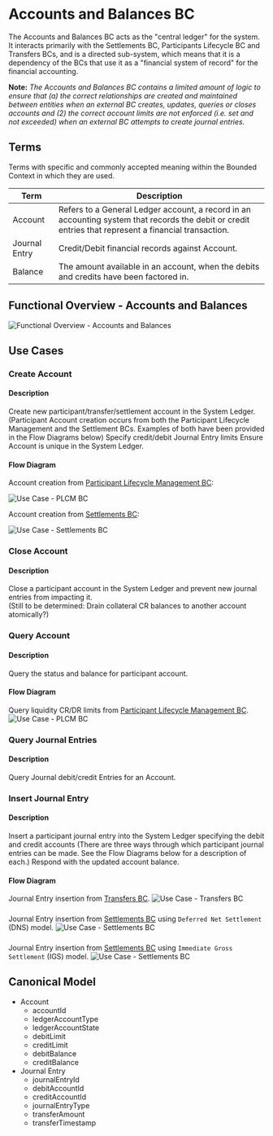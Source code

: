 # Accounts and Balances BC

The Accounts and Balances BC acts as the "central ledger" for the system. It interacts primarily with the Settlements BC, Participants Lifecycle BC and Transfers BCs, and is a directed sub-system, which means that it is a dependency of the BCs that use it as a "financial system of record" for the financial accounting.

**Note:** *The Accounts and Balances BC contains a limited amount of logic to ensure that (a) the correct relationships are created and maintained between entities when an external BC creates, updates, queries or closes accounts and (2) the correct account limits are not enforced (i.e. set and not exceeded) when an external BC attempts to create journal entries.*

## Terms

Terms with specific and commonly accepted meaning within the Bounded Context in which they are used.

| Term | Description |
|---|---|
| Account | Refers to a General Ledger account, a record in an accounting system that records the debit or credit entries that represent a financial transaction. |
| Journal Entry | Credit/Debit financial records against Account. | 
| Balance | The amount available in an account, when the debits and credits have been factored in. | 

## Functional Overview - Accounts and Balances

![Functional Overview - Accounts and Balances](./assets/ML2RA_AccBal_Functional_20220124-2.png)
>

## Use Cases

### Create Account

#### Description

Create new participant/transfer/settlement account in the System Ledger.  (Participant Account creation occurs from both the Participant Lifecycle Management and the Settlement BCs.  Examples of both have been provided in the Flow Diagrams below)
Specify credit/debit Journal Entry limits
Ensure Account is unique in the System Ledger.

#### Flow Diagram
Account creation from [Participant Lifecycle Management BC](../participantLifecycleManagement/index.md):

![Use Case - PLCM BC](../participantLifecycleManagement/assets/ML2RA_PartLife_addParticipant-Init_20220124.png)

Account creation from [Settlements BC](../settlements/index.md):

![Use Case - Settlements BC](../settlements/assets/ML2RA_BootSettleModelViaConfig_settlements_20220124.png)

### Close Account

#### Description

Close a participant account in the System Ledger and prevent new journal entries from impacting it. <br/>(Still to be determined: Drain collateral CR balances to another account atomically?)

### Query Account

#### Description

Query the status and balance for participant account.

#### Flow Diagram

Query liquidity CR/DR limits from [Participant Lifecycle Management BC](../participantLifecycleManagement/index.md).
![Use Case - PLCM BC](../participantLifecycleManagement/assets/11-liquidity-cover-queries.jpg)

### Query Journal Entries

#### Description

Query Journal debit/credit Entries for an Account.

### Insert Journal Entry

#### Description

Insert a participant journal entry into the System Ledger specifying the debit and credit accounts (There are three ways through which participant journal entries can be made.  See the Flow Diagrams below for a description of each.)
Respond with the updated account balance.

#### Flow Diagram

Journal Entry insertion from [Transfers BC](../transfers/index.md).
![Use Case - Transfers BC](../transfers/assets/transfersUniversal_20210715.png)
###

Journal Entry insertion from [Settlements BC](../settlements/index.md) using `Deferred Net Settlement` (DNS) model.
![Use Case - Settlements BC](../settlements/assets/settleDeferredNet_20210827.png)
### 

Journal Entry insertion from [Settlements BC](../settlements/index.md) using `Immediate Gross Settlement` (IGS) model.
![Use Case - Settlements BC](../settlements/assets/settleImediateGross_20210827.png)

## Canonical Model

- Account
  - accountId
  - ledgerAccountType
  - ledgerAccountState
  - debitLimit
  - creditLimit
  - debitBalance
  - creditBalance
- Journal Entry
  - journalEntryId
  - debitAccountId
  - creditAccountId
  - journalEntryType
  - transferAmount
  - transferTimestamp

<!-- Footnotes themselves at the bottom. -->
<!-- ## Notes -->

[^1]: Common Interfaces: [Mojaloop Common Interface List](../../commonInterfaces.md)
